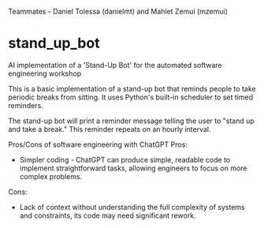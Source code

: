 Teammates - Daniel Tolessa (danielmt) and Mahlet Zemui (mzemui)
# stand_up_bot
AI implementation of a 'Stand-Up Bot' for the automated software engineering workshop

This is a basic implementation of a stand-up bot that reminds people to take periodic breaks from sitting. It uses Python's built-in scheduler to set timed reminders.

The stand-up bot will print a reminder message telling the user to "stand up and take a break." This reminder repeats on an hourly interval.

Pros/Cons of software engineering with ChatGPT
Pros:
  - Simpler coding - ChatGPT can produce simple, readable code to implement straightforward tasks, allowing engineers to focus on more complex problems.

Cons:
   - Lack of context without understanding the full complexity of systems and constraints, its code may need significant rework.
